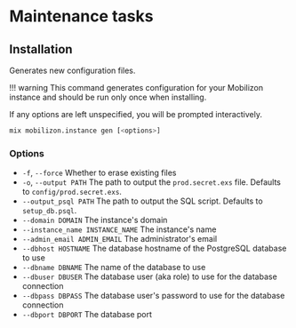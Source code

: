 # Maintenance tasks

## Installation

Generates new configuration files.

!!! warning
    This command generates configuration for your Mobilizon instance and should be run only once when installing. 

If any options are left unspecified, you will be prompted interactively.

```bash
mix mobilizon.instance gen [<options>]
```

### Options
* `-f`, `--force` Whether to erase existing files
* `-o`, `--output PATH` The path to output the `prod.secret.exs` file. Defaults to `config/prod.secret.exs`.
* `--output_psql PATH` The path to output the SQL script. Defaults to `setup_db.psql`.
* `--domain DOMAIN` The instance's domain
* `--instance_name INSTANCE_NAME` The instance's name
* `--admin_email ADMIN_EMAIL` The administrator's email
* `--dbhost HOSTNAME` The database hostname of the PostgreSQL database to use
* `--dbname DBNAME` The name of the database to use 
* `--dbuser DBUSER` The database user (aka role) to use for the database connection 
* `--dbpass DBPASS` The database user's password to use for the database connection 
* `--dbport DBPORT` The database port
